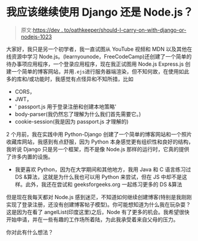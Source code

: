 # 我应该继续使用 Django 还是 Node.js？

> 原文:[https://dev . to/oathkeeper/should-I-carry-on-with-django-or-nodejs-1023](https://dev.to/oathkeeper/should-i-carry-on-with-django-or-nodejs-1023)

大家好，我只是另一个初学者，我一直试图从 YouTube 视频和 MDN 以及其他在线资源中学习 Node.js。(learnyounode，FreeCodeCamp)还创建了一个简单的待办事项应用程序，一个登录应用程序，现在我正试图用 Node.js Express.js 创建一个简单的博客网站，并用`.ejs`进行服务器端渲染，但不知何故，在使用如此多的库和/或功能时，我感觉有点怪异和不知所措，比如

*   CORS，
*   JWT，
*   ' passport.js 用于登录注册和创建本地策略'
*   body-parser(我仍然忘了理解为什么我们首先需要它。)
*   cookie-session(我是因为 passport.js 才理解的)

2 个月前，我在实践中用 Python-Django 创建了一个简单的博客网站和一个照片收藏库网站，我感到有点舒服，因为 Python 本身感觉更有组织性和良好的结构，我听说 Django 只是另一个框架，而不是像 Node.js 那样的运行时，它真的提供了许多内置的设施。

*   我更喜欢 Python，因为在大学期间和其他地方，我用 Java 和 C 语言练习过 DS &算法，这就是为什么我也可以用 Python 来尝试，但在 JS 中却不是这样。此外，我还在尝试和 geeksforgeeks.org 一起练习更多的 DS &算法

但是现在我每天都对 Node.js 感到迷茫，不知道如何继续创建博客(特别是我刚刚实现了登录注册，还没有创建博客帖子模型)。你可能想知道为什么我在玩杂耍？这是因为在看了 angelList(印度这里)之后，Node 有了更多的机会。我希望很快开始申请，并在一些有趣的工作场所着陆，为此我承受着来自父母的压力。

你对此有什么想法？
